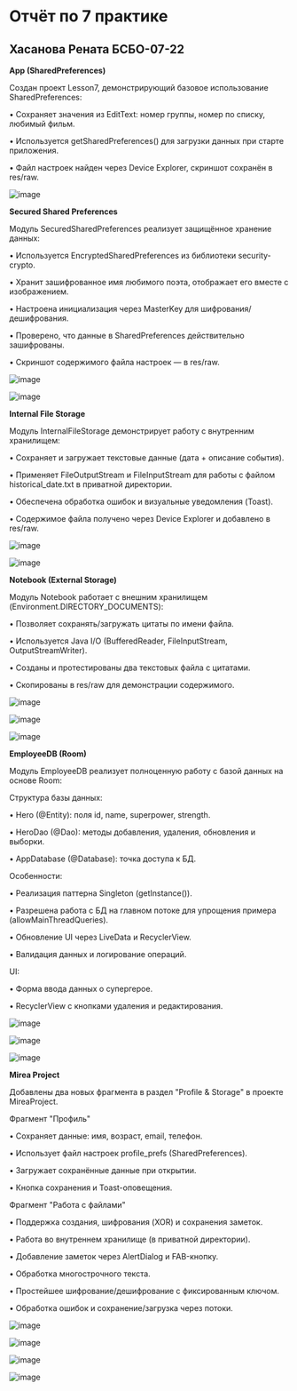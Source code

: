 # Отчёт по 7 практике
## Хасанова Рената БСБО-07-22

**App (SharedPreferences)**

Создан проект Lesson7, демонстрирующий базовое использование SharedPreferences:

•	Сохраняет значения из EditText: номер группы, номер по списку, любимый фильм.

•	Используется getSharedPreferences() для загрузки данных при старте приложения.

•	Файл настроек найден через Device Explorer, скриншот сохранён в res/raw.

![image](https://github.com/user-attachments/assets/4789c343-8594-4952-97a4-5d833d4b1dbd)
 
**Secured Shared Preferences**

Модуль SecuredSharedPreferences реализует защищённое хранение данных:

•	Используется EncryptedSharedPreferences из библиотеки security-crypto.

•	Хранит зашифрованное имя любимого поэта, отображает его вместе с изображением.

•	Настроена инициализация через MasterKey для шифрования/дешифрования.

•	Проверено, что данные в SharedPreferences действительно зашифрованы.

•	Скриншот содержимого файла настроек — в res/raw.
 
![image](https://github.com/user-attachments/assets/6b226845-8248-4fe2-99aa-9dee5a1d477e)

![image](https://github.com/user-attachments/assets/af0837f0-d7db-46f0-8447-dcb2884003ff)

**Internal File Storage**

Модуль InternalFileStorage демонстрирует работу с внутренним хранилищем:

•	Сохраняет и загружает текстовые данные (дата + описание события).

•	Применяет FileOutputStream и FileInputStream для работы с файлом historical_date.txt в приватной директории.

•	Обеспечена обработка ошибок и визуальные уведомления (Toast).

•	Содержимое файла получено через Device Explorer и добавлено в res/raw.

![image](https://github.com/user-attachments/assets/93829370-01cb-4680-a381-50e0211c0bb4)

![image](https://github.com/user-attachments/assets/879b24f1-f176-4b2b-88b6-5585296c9345)

**Notebook (External Storage)**

Модуль Notebook работает с внешним хранилищем (Environment.DIRECTORY_DOCUMENTS):

•	Позволяет сохранять/загружать цитаты по имени файла.

•	Используется Java I/O (BufferedReader, FileInputStream, OutputStreamWriter).

•	Созданы и протестированы два текстовых файла с цитатами.

•	Скопированы в res/raw для демонстрации содержимого.

![image](https://github.com/user-attachments/assets/c323939e-1b98-4271-95f2-48a48e947231)

 ![image](https://github.com/user-attachments/assets/26bbfd03-c6c7-4888-9f2b-27f5a68faafb)

 ![image](https://github.com/user-attachments/assets/01abe541-b8fc-4e15-96b4-953bd946e32f)

**EmployeeDB (Room)**

Модуль EmployeeDB реализует полноценную работу с базой данных на основе Room:

Структура базы данных:

•	Hero (@Entity): поля id, name, superpower, strength.

•	HeroDao (@Dao): методы добавления, удаления, обновления и выборки.

•	AppDatabase (@Database): точка доступа к БД.

Особенности:

•	Реализация паттерна Singleton (getInstance()).

•	Разрешена работа с БД на главном потоке для упрощения примера (allowMainThreadQueries).

•	Обновление UI через LiveData и RecyclerView.

•	Валидация данных и логирование операций.

UI:

•	Форма ввода данных о супергерое.

•	RecyclerView с кнопками удаления и редактирования.
 
 ![image](https://github.com/user-attachments/assets/4ef6e30b-178c-459b-9d35-7a4a3547c29f)

![image](https://github.com/user-attachments/assets/727f8354-be63-43ba-b296-ada73f85668d)

![image](https://github.com/user-attachments/assets/c68907ac-1e7a-4dbf-856d-7d874048f05f)

**Mirea Project**

Добавлены два новых фрагмента в раздел "Profile & Storage" в проекте MireaProject.

Фрагмент "Профиль"

•	Сохраняет данные: имя, возраст, email, телефон.

•	Использует файл настроек profile_prefs (SharedPreferences).

•	Загружает сохранённые данные при открытии.

•	Кнопка сохранения и Toast-оповещения.

Фрагмент "Работа с файлами"

•	Поддержка создания, шифрования (XOR) и сохранения заметок.

•	Работа во внутреннем хранилище (в приватной директории).

•	Добавление заметок через AlertDialog и FAB-кнопку.

•	Обработка многострочного текста.

•	Простейшее шифрование/дешифрование с фиксированным ключом.

•	Обработка ошибок и сохранение/загрузка через потоки.

![image](https://github.com/user-attachments/assets/4b836ae4-a29c-4e5c-9602-c22898af955a)

![image](https://github.com/user-attachments/assets/d37e2ec8-421b-4a6b-884d-3b35476d6281)

![image](https://github.com/user-attachments/assets/ddce9722-bc12-4f31-bf17-a538d8d52cc3)

![image](https://github.com/user-attachments/assets/0e8f4867-061b-4bf3-9f82-aae1fe7f0815)

